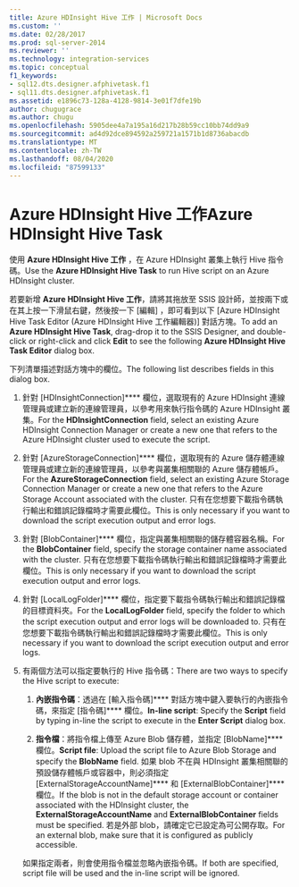 ```yaml
---
title: Azure HDInsight Hive 工作 | Microsoft Docs
ms.custom: ''
ms.date: 02/28/2017
ms.prod: sql-server-2014
ms.reviewer: ''
ms.technology: integration-services
ms.topic: conceptual
f1_keywords:
- sql12.dts.designer.afphivetask.f1
- sql11.dts.designer.afphivetask.f1
ms.assetid: e1896c73-128a-4128-9814-3e01f7dfe19b
author: chugugrace
ms.author: chugu
ms.openlocfilehash: 5905dee4a7a195a16d217b28b59cc10bb74dd9a9
ms.sourcegitcommit: ad4d92dce894592a259721a1571b1d8736abacdb
ms.translationtype: MT
ms.contentlocale: zh-TW
ms.lasthandoff: 08/04/2020
ms.locfileid: "87599133"
---
```

# <a name="azure-hdinsight-hive-task"></a><span data-ttu-id="4ed0a-102">Azure HDInsight Hive 工作</span><span class="sxs-lookup"><span data-stu-id="4ed0a-102">Azure HDInsight Hive Task</span></span>
<span data-ttu-id="4ed0a-103">使用 **Azure HDInsight Hive 工作** ，在 Azure HDInsight 叢集上執行 Hive 指令碼。</span><span class="sxs-lookup"><span data-stu-id="4ed0a-103">Use the **Azure HDInsight Hive Task** to run Hive script on an Azure HDInsight cluster.</span></span>
     
<span data-ttu-id="4ed0a-104">若要新增 **Azure HDInsight Hive 工作**，請將其拖放至 SSIS 設計師，並按兩下或在其上按一下滑鼠右鍵，然後按一下 [編輯]  ，即可看到以下 [Azure HDInsight Hive Task Editor (Azure HDInsight Hive 工作編輯器)]  對話方塊。</span><span class="sxs-lookup"><span data-stu-id="4ed0a-104">To add an **Azure HDInsight Hive Task**, drag-drop it to the SSIS Designer, and double-click or right-click and click **Edit** to see the following **Azure HDInsight Hive Task Editor** dialog box.</span></span>  
  
 <span data-ttu-id="4ed0a-105">下列清單描述對話方塊中的欄位。</span><span class="sxs-lookup"><span data-stu-id="4ed0a-105">The following list describes fields in this dialog box.</span></span>  
  
1.  <span data-ttu-id="4ed0a-106">針對 [HDInsightConnection]\*\*\*\* 欄位，選取現有的 Azure HDInsight 連線管理員或建立新的連線管理員，以參考用來執行指令碼的 Azure HDInsight 叢集。</span><span class="sxs-lookup"><span data-stu-id="4ed0a-106">For the **HDInsightConnection** field, select an existing Azure HDInsight Connection Manager or create a new one that refers to the Azure HDInsight cluster used to execute the script.</span></span>
  
2.  <span data-ttu-id="4ed0a-107">針對 [AzureStorageConnection]\*\*\*\* 欄位，選取現有的 Azure 儲存體連線管理員或建立新的連線管理員，以參考與叢集相關聯的 Azure 儲存體帳戶。</span><span class="sxs-lookup"><span data-stu-id="4ed0a-107">For the **AzureStorageConnection** field, select an existing Azure Storage Connection Manager or create a new one that refers to the Azure Storage Account associated with the cluster.</span></span> <span data-ttu-id="4ed0a-108">只有在您想要下載指令碼執行輸出和錯誤記錄檔時才需要此欄位。</span><span class="sxs-lookup"><span data-stu-id="4ed0a-108">This is only necessary if you want to download the script execution output and error logs.</span></span>
 
3.  <span data-ttu-id="4ed0a-109">針對 [BlobContainer]\*\*\*\* 欄位，指定與叢集相關聯的儲存體容器名稱。</span><span class="sxs-lookup"><span data-stu-id="4ed0a-109">For the **BlobContainer** field, specify the storage container name associated with the cluster.</span></span> <span data-ttu-id="4ed0a-110">只有在您想要下載指令碼執行輸出和錯誤記錄檔時才需要此欄位。</span><span class="sxs-lookup"><span data-stu-id="4ed0a-110">This is only necessary if you want to download the script execution output and error logs.</span></span>
  
4.  <span data-ttu-id="4ed0a-111">針對 [LocalLogFolder]\*\*\*\* 欄位，指定要下載指令碼執行輸出和錯誤記錄檔的目標資料夾。</span><span class="sxs-lookup"><span data-stu-id="4ed0a-111">For the **LocalLogFolder** field, specify the folder to which the script execution output and error logs will be downloaded to.</span></span> <span data-ttu-id="4ed0a-112">只有在您想要下載指令碼執行輸出和錯誤記錄檔時才需要此欄位。</span><span class="sxs-lookup"><span data-stu-id="4ed0a-112">This is only necessary if you want to download the script execution output and error logs.</span></span>   
  
5.  <span data-ttu-id="4ed0a-113">有兩個方法可以指定要執行的 Hive 指令碼：</span><span class="sxs-lookup"><span data-stu-id="4ed0a-113">There are two ways to specify the Hive script to execute:</span></span>
  
    1.  <span data-ttu-id="4ed0a-114">**內嵌指令碼**：透過在 [輸入指令碼]\*\*\*\* 對話方塊中鍵入要執行的內嵌指令碼，來指定 [指令碼]\*\*\*\* 欄位。</span><span class="sxs-lookup"><span data-stu-id="4ed0a-114">**In-line script**: Specify the **Script** field by typing in-line the script to execute in the **Enter Script** dialog box.</span></span>
  
    2.  <span data-ttu-id="4ed0a-115">**指令檔**：將指令檔上傳至 Azure Blob 儲存體，並指定 [BlobName]\*\*\*\* 欄位。</span><span class="sxs-lookup"><span data-stu-id="4ed0a-115">**Script file**: Upload the script file to Azure Blob Storage and specify the **BlobName** field.</span></span> <span data-ttu-id="4ed0a-116">如果 blob 不在與 HDInsight 叢集相關聯的預設儲存體帳戶或容器中，則必須指定 [ExternalStorageAccountName]\*\*\*\* 和 [ExternalBlobContainer]\*\*\*\* 欄位。</span><span class="sxs-lookup"><span data-stu-id="4ed0a-116">If the blob is not in the default storage account or container associated with the HDInsight cluster, the **ExternalStorageAccountName** and **ExternalBlobContainer** fields must be specified.</span></span> <span data-ttu-id="4ed0a-117">若是外部 blob，請確定它已設定為可公開存取。</span><span class="sxs-lookup"><span data-stu-id="4ed0a-117">For an external blob, make sure that it is configured as publicly accessible.</span></span>  
  
     <span data-ttu-id="4ed0a-118">如果指定兩者，則會使用指令檔並忽略內嵌指令碼。</span><span class="sxs-lookup"><span data-stu-id="4ed0a-118">If both are specified, script file will be used and the in-line script will be ignored.</span></span>

